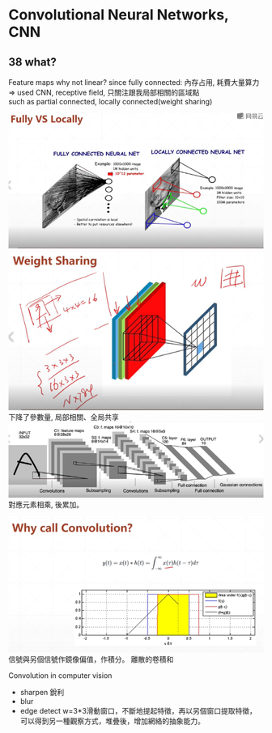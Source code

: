 # Convolutional Neural Networks, CNN  
## 38 what?

Feature maps
why not linear? since fully connected: 內存占用, 耗費大量算力   
=> used CNN, receptive field, 只關注跟我局部相關的區域點  
such as partial connected, locally connected(weight sharing)  

![](fully%26locally.png)  
![](weightsharing.png)  
下降了參數量, 局部相關、全局共享    
![](LeNet5.PNG)  
對應元素相乘, 後累加。  

![](whycallConv.png)   
信號與另個信號作鏡像偏值，作積分。
離散的卷積和  

Convolution in computer vision  
* sharpen 銳利  
* blur  
* edge detect
w=3*3滑動窗口，不斷地提起特徵，再以另個窗口提取特徵，可以得到另一種觀察方式，堆疊後，增加網絡的抽象能力。  




